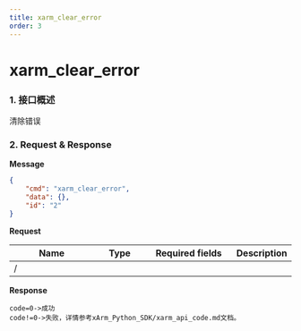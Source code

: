 ```yaml
---
title: xarm_clear_error
order: 3
---
```

# xarm\_clear\_error
### 1. 接口概述
清除错误
### 2. Request & Response
**Message**
```json
{
    "cmd": "xarm_clear_error",
    "data": {},
    "id": "2"
}
```
**Request**
<table data-full-width="true"><thead><tr><th width="142">Name</th><th width="79">Type</th><th width="144">Required fields</th><th>Description</th></tr></thead><tbody><tr><td>/</td><td></td><td></td><td></td></tr></tbody></table>

**Response**
```
code=0->成功
code!=0->失败，详情参考xArm_Python_SDK/xarm_api_code.md文档。
```
